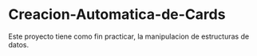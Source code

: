 # Creacion-Automatica-de-Cards

Este proyecto tiene como fin practicar, la manipulacion de estructuras de datos.
